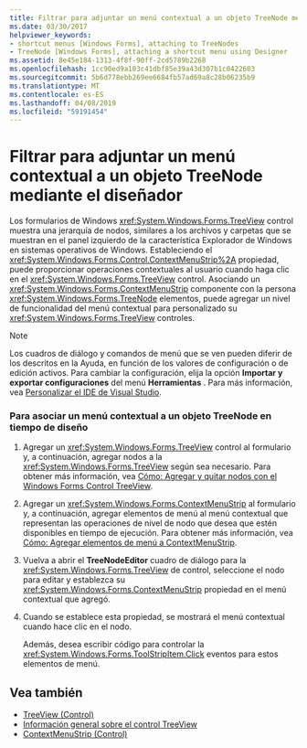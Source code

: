 ```yaml
---
title: Filtrar para adjuntar un menú contextual a un objeto TreeNode mediante el diseñador
ms.date: 03/30/2017
helpviewer_keywords:
- shortcut menus [Windows Forms], attaching to TreeNodes
- TreeNode [Windows Forms], attaching a shortcut menu using Designer
ms.assetid: 8e45e184-1313-4f8f-90ff-2cd5789b2268
ms.openlocfilehash: 1cc90ed9a103c41dbf85e39a43d307b1c0422603
ms.sourcegitcommit: 5b6d778ebb269ee6684fb57ad69a8c28b06235b9
ms.translationtype: MT
ms.contentlocale: es-ES
ms.lasthandoff: 04/08/2019
ms.locfileid: "59191454"
---
```

# <a name="how-to-attach-a-shortcut-menu-to-a-treenode-using-the-designer"></a>Filtrar para adjuntar un menú contextual a un objeto TreeNode mediante el diseñador
Los formularios de Windows <xref:System.Windows.Forms.TreeView> control muestra una jerarquía de nodos, similares a los archivos y carpetas que se muestran en el panel izquierdo de la característica Explorador de Windows en sistemas operativos de Windows. Estableciendo el <xref:System.Windows.Forms.Control.ContextMenuStrip%2A> propiedad, puede proporcionar operaciones contextuales al usuario cuando haga clic en el <xref:System.Windows.Forms.TreeView> control. Asociando un <xref:System.Windows.Forms.ContextMenuStrip> componente con la persona <xref:System.Windows.Forms.TreeNode> elementos, puede agregar un nivel de funcionalidad del menú contextual para personalizado su <xref:System.Windows.Forms.TreeView> controles.  
  
> [!NOTE]
>  Los cuadros de diálogo y comandos de menú que se ven pueden diferir de los descritos en la Ayuda, en función de los valores de configuración o de edición activos. Para cambiar la configuración, elija la opción **Importar y exportar configuraciones** del menú **Herramientas** . Para más información, vea [Personalizar el IDE de Visual Studio](/visualstudio/ide/personalizing-the-visual-studio-ide).  
  
### <a name="to-associate-a-shortcut-menu-with-a-treenode-at-design-time"></a>Para asociar un menú contextual a un objeto TreeNode en tiempo de diseño  
  
1.  Agregar un <xref:System.Windows.Forms.TreeView> control al formulario y, a continuación, agregar nodos a la <xref:System.Windows.Forms.TreeView> según sea necesario. Para obtener más información, vea [Cómo: Agregar y quitar nodos con el Windows Forms Control TreeView](how-to-add-and-remove-nodes-with-the-windows-forms-treeview-control.md).  
  
2.  Agregar un <xref:System.Windows.Forms.ContextMenuStrip> al formulario y, a continuación, agregar elementos de menú al menú contextual que representan las operaciones de nivel de nodo que desea que estén disponibles en tiempo de ejecución. Para obtener más información, vea [Cómo: Agregar elementos de menú a ContextMenuStrip](how-to-add-menu-items-to-a-contextmenustrip.md).  
  
3.  Vuelva a abrir el **TreeNodeEditor** cuadro de diálogo para la <xref:System.Windows.Forms.TreeView> de control, seleccione el nodo para editar y establezca su <xref:System.Windows.Forms.ContextMenuStrip> propiedad en el menú contextual que agregó.  
  
4.  Cuando se establece esta propiedad, se mostrará el menú contextual cuando hace clic en el nodo.  
  
     Además, desea escribir código para controlar la <xref:System.Windows.Forms.ToolStripItem.Click> eventos para estos elementos de menú.  
  
## <a name="see-also"></a>Vea también

- [TreeView (Control)](treeview-control-windows-forms.md)
- [Información general sobre el control TreeView](treeview-control-overview-windows-forms.md)
- [ContextMenuStrip (Control)](contextmenustrip-control.md)
